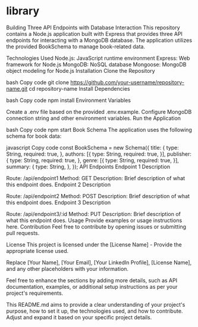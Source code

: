 # library
Building Three API Endpoints with Database Interaction
This repository contains a Node.js application built with Express that provides three API endpoints for interacting with a MongoDB database. The application utilizes the provided BookSchema to manage book-related data.

Technologies Used
Node.js: JavaScript runtime environment
Express: Web framework for Node.js
MongoDB: NoSQL database
Mongoose: MongoDB object modeling for Node.js
Installation
Clone the Repository

bash
Copy code
git clone https://github.com/your-username/repository-name.git
cd repository-name
Install Dependencies

bash
Copy code
npm install
Environment Variables

Create a .env file based on the provided .env.example.
Configure MongoDB connection string and other environment variables.
Run the Application

bash
Copy code
npm start
Book Schema
The application uses the following schema for book data:

javascript
Copy code
const BookSchema = new Schema({
    title: {
        type: String,
        required: true,
    },
    authors: [{
        type: String,
        required: true,
    }],
    publisher: {
        type: String,
        required: true,
    },
    genre: [{
        type: String,
        required: true,
    }],
    summary: {
        type: String,
    },
});
API Endpoints
Endpoint 1 Description

Route: /api/endpoint1
Method: GET
Description: Brief description of what this endpoint does.
Endpoint 2 Description

Route: /api/endpoint2
Method: POST
Description: Brief description of what this endpoint does.
Endpoint 3 Description

Route: /api/endpoint3/:id
Method: PUT
Description: Brief description of what this endpoint does.
Usage
Provide examples or usage instructions here.
Contribution
Feel free to contribute by opening issues or submitting pull requests.

License
This project is licensed under the [License Name] - Provide the appropriate license used.

Replace [Your Name], [Your Email], [Your LinkedIn Profile], [License Name], and any other placeholders with your information.

Feel free to enhance the sections by adding more details, such as API documentation, examples, or additional setup instructions as per your project's requirements.

This README.md aims to provide a clear understanding of your project's purpose, how to set it up, the technologies used, and how to contribute. Adjust and expand it based on your specific project details.
